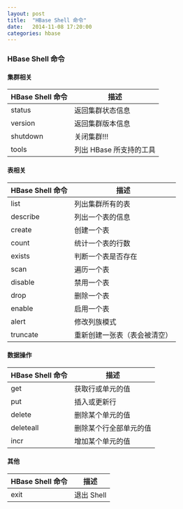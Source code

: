 ```yaml
---
layout: post
title:  "HBase Shell 命令"
date:   2014-11-08 17:20:00
categories: hbase
---
```


### HBase Shell 命令
#### 集群相关
| HBase Shell 命令 | 描述                    |
| ---------------- | ----------------------- |
| status           | 返回集群状态信息        |
| version          | 返回集群版本信息        |
| shutdown         | 关闭集群!!!             |
| tools            | 列出 HBase 所支持的工具 |

#### 表相关
| HBase Shell 命令 | 描述                         |
| ---------------- | ---------------------------- |
| list             | 列出集群所有的表             |
| describe         | 列出一个表的信息             |
| create           | 创建一个表                   |
| count            | 统计一个表的行数             |
| exists           | 判断一个表是否存在           |
| scan             | 遍历一个表                   |
| disable          | 禁用一个表                   |
| drop             | 删除一个表                   |
| enable           | 启用一个表                   |
| alert            | 修改列族模式                 |
| truncate         | 重新创建一张表（表会被清空） |

#### 数据操作
| HBase Shell 命令 | 描述                   |
| ---------------- | ---------------------- |
| get              | 获取行或单元的值       |
| put              | 插入或更新行           |
| delete           | 删除某个单元的值       |
| deleteall        | 删除某个行全部单元的值 |
| incr             | 增加某个单元的值       |

#### 其他
| HBase Shell 命令 | 描述       |
| ---------------- | ---------- |
| exit             | 退出 Shell |


[jekyll-gh]: https://github.com/jekyll/jekyll
[jekyll]:    http://jekyllrb.com

